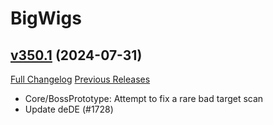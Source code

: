 # BigWigs

## [v350.1](https://github.com/BigWigsMods/BigWigs/tree/v350.1) (2024-07-31)
[Full Changelog](https://github.com/BigWigsMods/BigWigs/compare/v350...v350.1) [Previous Releases](https://github.com/BigWigsMods/BigWigs/releases)

- Core/BossPrototype: Attempt to fix a rare bad target scan  
- Update deDE (#1728)  
